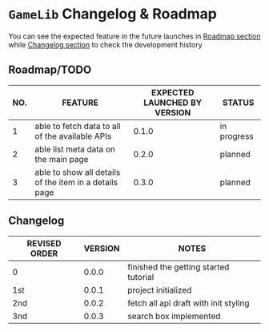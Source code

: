 # `GameLib` Changelog & Roadmap

You can see the expected feature in the future launches in [Roadmap section](#roadmaptodo) while [Changelog section](#changelog) to check the development history

## Roadmap/TODO

|   NO. |          FEATURE         | EXPECTED LAUNCHED BY VERSION | STATUS |
|-------|--------------------------|------------------------------|--------|
|   1   | able to fetch data to all of the available APIs | 0.1.0 | in progress |
|   2   | able list meta data on the main page | 0.2.0 | planned |
|   3   | able to show all details of the item in a details page | 0.3.0 | planned |

## Changelog

| REVISED ORDER |    VERSION    |          NOTES          |
|---------------|---------------|-------------------------|
|       0       |     0.0.0     | finished the getting started tutorial |
|      1st      |     0.0.1     |    project initialized  |
|      2nd      |     0.0.2     | fetch all api draft with init styling |
|      3nd      |     0.0.3     | search box implemented |
